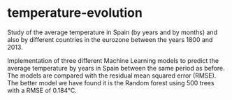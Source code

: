 # temperature-evolution
Study of the average temperature in Spain (by years and by months) and also by different countries in the eurozone between the years 1800 and 2013. 

Implementation of three different Machine Learning models to predict the average temperature by years in Spain between the same period as before. The models are compared with the residual mean squared error (RMSE). The better model we have found it is the Random forest using 500 trees with a RMSE of 0.184°C.
